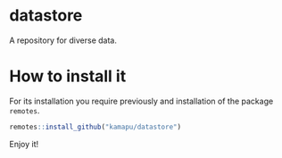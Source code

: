 
<!-- README.md is generated from README.Rmd. Please edit that file -->

<!-- Use snippet 'render_markdown' for it -->

# datastore

A repository for diverse data.

# How to install it

For its installation you require previously and installation of the
package `remotes`.

``` r
remotes::install_github("kamapu/datastore")
```

Enjoy it\!
